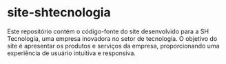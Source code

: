 # site-shtecnologia
 Este repositório contém o código-fonte do site desenvolvido para a SH Tecnologia, uma empresa inovadora no setor de tecnologia. O objetivo do site é apresentar os produtos e serviços da empresa, proporcionando uma experiência de usuário intuitiva e responsiva.
